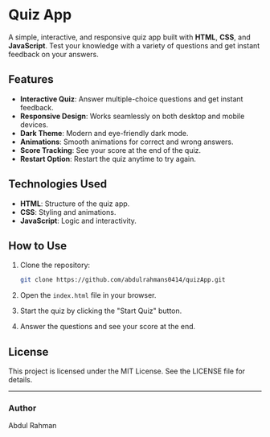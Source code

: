 # Quiz App

A simple, interactive, and responsive quiz app built with **HTML**, **CSS**, and **JavaScript**. Test your knowledge with a variety of questions and get instant feedback on your answers.

<!-- ![Quiz App Screenshot](https://via.placeholder.com/500x600.png?text=Quiz+App+UI) -->

## Features

- **Interactive Quiz**: Answer multiple-choice questions and get instant feedback.
- **Responsive Design**: Works seamlessly on both desktop and mobile devices.
- **Dark Theme**: Modern and eye-friendly dark mode.
- **Animations**: Smooth animations for correct and wrong answers.
- **Score Tracking**: See your score at the end of the quiz.
- **Restart Option**: Restart the quiz anytime to try again.

## Technologies Used

- **HTML**: Structure of the quiz app.
- **CSS**: Styling and animations.
- **JavaScript**: Logic and interactivity.

## How to Use

1. Clone the repository:

   ```bash
   git clone https://github.com/abdulrahmans0414/quizApp.git
   ```

2. Open the `index.html` file in your browser.

3. Start the quiz by clicking the "Start Quiz" button.

4. Answer the questions and see your score at the end.

## License

This project is licensed under the MIT License. See the LICENSE file for details.

---

### Author

Abdul Rahman
